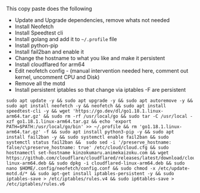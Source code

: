 
This copy paste does the following 

 - Update and Upgrade dependencies, remove whats not needed
 - Install Neofetch
 - Install Speedtest cli
 - Install golang and add it to `~/.profile` file
 - Install python-pip
 - Install fail2ban and enable it
 - Change the hostname to what you like and make it persistent
 - Install cloudflared for arm64
 - Edit neofetch config - (manual intervention needed here, comment out kernel, uncomment CPU and Disk)
 - Remove all the motd 
 - Install persistent iptables so that change via iptables -F are persistent
 
 
```
sudo apt update -y && sudo apt upgrade -y && sudo apt autoremove -y && sudo apt install neofetch -y && neofetch && sudo apt install speedtest-cli -y && wget 'https://go.dev/dl/go1.18.1.linux-arm64.tar.gz' && sudo rm -rf /usr/local/go && sudo tar -C /usr/local -xzf go1.18.1.linux-arm64.tar.gz && echo 'export PATH=$PATH:/usr/local/go/bin' >> ~/.profile && rm 'go1.18.1.linux-arm64.tar.gz' -f && sudo apt install python3-pip -y && sudo apt install fail2ban -y && sudo systemctl enable fail2ban && sudo systemctl status fail2ban &&  sudo sed -i '/preserve_hostname: false/c\preserve_hostname: true' /etc/cloud/cloud.cfg && sudo hostnamectl set-hostname kinzokumaru.animekaizoku.com && wget https://github.com/cloudflare/cloudflared/releases/latest/download/cloudflared-linux-arm64.deb && sudo dpkg -i cloudflared-linux-arm64.deb && sudo nano $HOME/.config/neofetch/config.conf && sudo chmod -x /etc/update-motd.d/* && sudo apt-get install iptables-persistent -y && sudo iptables-save > /etc/iptables/rules.v4 && sudo ip6tables-save > /etc/iptables/rules.v6
```

